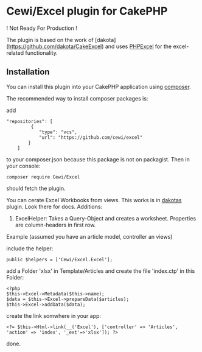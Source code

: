 # Cewi/Excel plugin for CakePHP

! Not  Ready For Production !  

The plugin is based on the work of [dakota]
(https://github.com/dakota/CakeExcel) and uses [PHPExcel](https://phpexcel.codeplex.com/) for the excel-related functionality. 

## Installation

You can install this plugin into your CakePHP application using [composer](http://getcomposer.org).

The recommended way to install composer packages is:

add 

    "repositories": [
             {
                "type": "vcs",
                "url": "https://github.com/cewi/excel"
            }
        ] 
        
 to your composer.json because this package is not on packagist. Then in your console:

```
composer require Cewi/Excel
```

should fetch the plugin.

You can cerate Excel Workbooks from views. This works is in [dakotas](https://github.com/dakota/CakeExcel) plugin. Look there for docs. Additions:

1. ExcelHelper: Takes a Query-Object and creates a worksheet. Properties are column-headers in first row.

Example (assumed you have an article model, controller an views) 

include the helper:

    public $helpers = ['Cewi/Excel.Excel'];

add a Folder 'xlsx' in Template/Articles and create the file 'index.ctp' in this Folder:
    
    <?php
    $this->Excel->Metadata($this->name);
    $data = $this->Excel->prepareData($articles);
    $this->Excel->addData($data);
    
create the link somwhere in your app: 

    <?= $this->Html->link(__('Excel'), ['controller' => 'Articles', 'action' => 'index', '_ext'=>'xlsx']); ?>

done.
